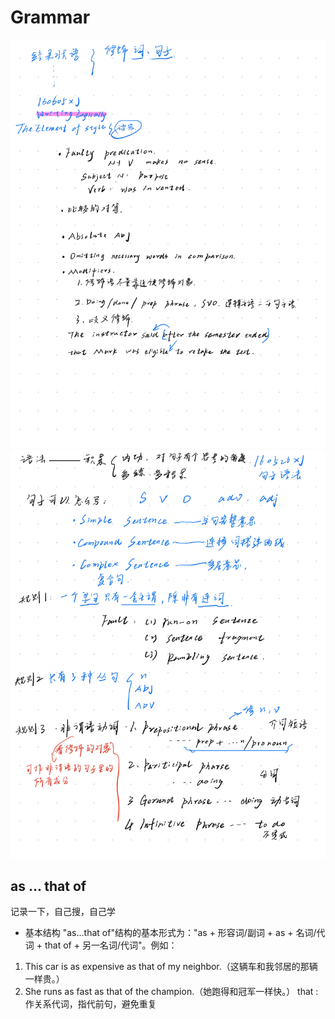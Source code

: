 # Grammar
![picture1](../pictures/Page10.jpg)
![picture2](../pictures/Page11.jpg)


## as ... that of  
记录一下，自己搜，自己学
* 基本结构
"as...that of"结构的基本形式为："as + 形容词/副词 + as + 名词/代词 + that of + 另一名词/代词"。例如：
1. This car is as expensive as that of my neighbor.（这辆车和我邻居的那辆一样贵。）
2. She runs as fast as that of the champion.（她跑得和冠军一样快。）
that : 作关系代词，指代前句，避免重复
